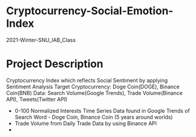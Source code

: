 # Cryptocurrency-Social-Emotion-Index
2021-Winter-SNU_IAB_Class

# Project Description
Cryptocurrency Index which reflects Social Sentiment by applying Sentiment Analysis
Target Cryptocurrency: Doge Coin(DOGE), Binance Coin(BNB)
Data: Search Volume(Google Trends), Trade Volume(Binance API), Tweets(Twitter API)
- 0-100 Normalized Interests Time Series Data found in Google Trends of Search Word - Doge Coin, Binance Coin (5 years around worlds)
- Trade Volume from Daily Trade Data by using Binance API
- 

